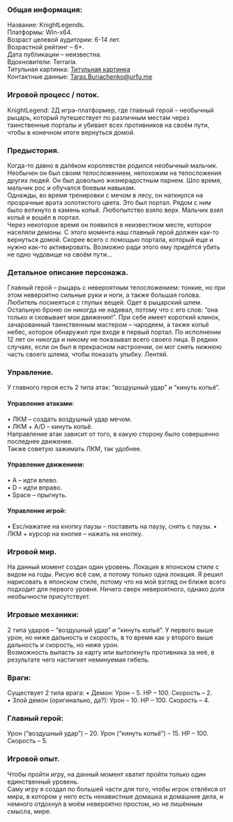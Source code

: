 ﻿### Общая информация:

Название: KnightLegends.\
Платформы: Win-x64.\
Возраст целевой аудитории: 6-14 лет.\
Возрастной рейтинг – 6+.\
Дата публикации – неизвестна.\
Вдохновители: Terraria.\
Титульная картинка: [Титульная картинка](https://github.com/FAR1D-lox/MyGame/raw/master/Content/image.png)\
Контактные данные: Taras.Buriachenko@urfu.me

### Игровой процесс / поток.
KnightLegend: 2Д игра-платформер, где главный герой – необычный рыцарь, который путешествует по различным местам через таинственные порталы и убивает всех противников на своём пути, чтобы в конечном итоге вернуться домой.


### Предыстория.
Когда-то давно в далёком королевстве родился необычный мальчик. Необычен он был своим телосложением, непохожим на телосложения других людей. Он был довольно жизнерадостным парнем. Шло время, мальчик рос и обучался боевым навыкам.\
Однажды, во время тренировки с мечом в лесу, он наткнулся на прозрачные врата золотистого цвета. Это был портал. Рядом с ним было воткнуто в камень копьё. Любопытство взяло верх. Мальчик взял копьё и вошёл в портал.\
Через некоторое время он появился в неизвестном месте, которое населяли демоны. С этого момента наш главный герой должен как-то вернуться домой. Скорее всего с помощью портала, который еще и нужно как-то активировать. Возможно ради этого ему придётся убить не одно чудовище на своём пути…

### Детальное описание персонажа.
Главный герой – рыцарь с невероятным телосложением: тонкие, но при этом невероятно сильные руки и ноги, а также большая голова. Любитель посмеяться с глупых вещей. Одет в рыцарский шлем. Остальную броню он никогда не надевал, потому что с его слов: “она только и сковывает мои движения!”. При себе имеет короткий клинок, зачарованный таинственным мастером – чародеем, а также копьё небес, которое обнаружил при входе в первый портал. По исполнении 12 лет он никогда и никому не показывал всего своего лица. В редких случаях, если он был в прекрасном настроении, он мог снять нижнюю часть своего шлема, чтобы показать улыбку. Лентяй.


### Управление.
У главного героя есть 2 типа атак: “воздушный удар” и “кинуть копьё”.

#### Управление атаками:
•	ЛКМ – создать воздушный удар мечом.\
•	ЛКМ + A/D – кинуть копьё.\
Направление атак зависит от того, в какую сторону было совершенно последнее движение.\
Также советую зажимать ЛКМ, так удобнее.

#### Управление движением:
•	A – идти влево.\
•	D – идти вправо.\
•	Space – прыгнуть.

#### Управление игрой:
•	Esc/нажатие на кнопку паузы – поставить на паузу, снять с паузы.
•	ЛКМ + курсор на кнопке – нажать на кнопку.

### Игровой мир.
На данный момент создан один уровень. Локация в японском стиле с видом на годы. Рисую всё сам, а потому только одна локация. Я решил нарисовать в японском стиле, потому что на мой взгляд он ближе всего подходит для первого уровня. Ничего сверх невероятного, однако доля необычности присутствует.

### Игровые механики:
2 типа ударов – “воздушный удар” и “кинуть копьё”. У первого выше урон, но ниже дальность и скорость, в то время как у второго выше дальность и скорость, но ниже урон.\
Возможность выпасть за карту или вытолкнуть противника за неё, в результате чего настигнет неминуемая гибель.

### Враги:
Существует 2 типа врага:
•	Демон: Урон – 5. HP – 100. Скорость – 2.\
•	Злой демон (оригинально, да?): Урон – 10. HP – 100. Скорость – 4.

### Главный герой:
Урон (“воздушный удар”) – 20.
Урон (“кинуть копьё”) – 15.
HP – 100.
Скорость – 5.

### Игровой опыт.
Чтобы пройти игру, на данный момент хватит пройти только один единственный уровень.\
Саму игру я создал по большей части для того, чтобы игрок отвлёкся от мира, в котором у него есть ненавистные домашка и домашние дела, и немного отдохнул в моём невероятно простом, но не лишённым смысла, мире.

